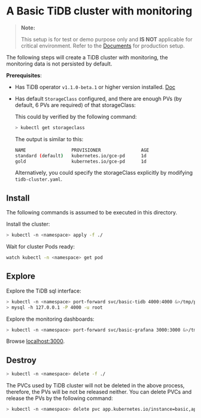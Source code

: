 # A Basic TiDB cluster with monitoring

> **Note:**
>
> This setup is for test or demo purpose only and **IS NOT** applicable for critical environment. Refer to the [Documents](https://pingcap.com/docs/stable/tidb-in-kubernetes/deploy/prerequisites/) for production setup.

The following steps will create a TiDB cluster with monitoring, the monitoring data is not persisted by default.

**Prerequisites**: 
- Has TiDB operator `v1.1.0-beta.1` or higher version installed. [Doc](https://pingcap.com/docs/stable/tidb-in-kubernetes/deploy/tidb-operator/)
- Has default `StorageClass` configured, and there are enough PVs (by default, 6 PVs are required) of that storageClass:
  
  This could by verified by the following command:
  
  ```bash
  > kubectl get storageclass
  ```
  
  The output is similar to this:
  
  ```bash
  NAME                 PROVISIONER               AGE
  standard (default)   kubernetes.io/gce-pd      1d
  gold                 kubernetes.io/gce-pd      1d
  ```
  
  Alternatively, you could specify the storageClass explicitly by modifying `tidb-cluster.yaml`.

## Install

The following commands is assumed to be executed in this directory.

Install the cluster:

```bash
> kubectl -n <namespace> apply -f ./
```

Wait for cluster Pods ready:

```bash
watch kubectl -n <namespace> get pod
```

## Explore

Explore the TiDB sql interface:

```bash
> kubectl -n <namespace> port-forward svc/basic-tidb 4000:4000 &>/tmp/pf-tidb.log &
> mysql -h 127.0.0.1 -P 4000 -u root
```

Explore the monitoring dashboards:

```bash
> kubectl -n <namespace> port-forward svc/basic-grafana 3000:3000 &>/tmp/pf-grafana.log &
```

Browse [localhost:3000](http://localhost:3000).

## Destroy

```bash
> kubectl -n <namespace> delete -f ./
```

The PVCs used by TiDB cluster will not be deleted in the above process, therefore, the PVs will be not be released neither. You can delete PVCs and release the PVs by the following command:

```bash
> kubectl -n <namespace> delete pvc app.kubernetes.io/instance=basic,app.kubernetes.io,app.kubernetes.io/managed-by=tidb-operator
```

